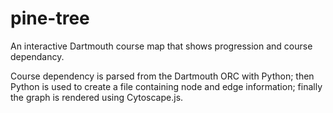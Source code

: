 # pine-tree
An interactive Dartmouth course map that shows progression and course dependancy.

Course dependency is parsed from the Dartmouth ORC with Python; then Python is used to create a file containing node and edge information; finally the graph is rendered using Cytoscape.js.
